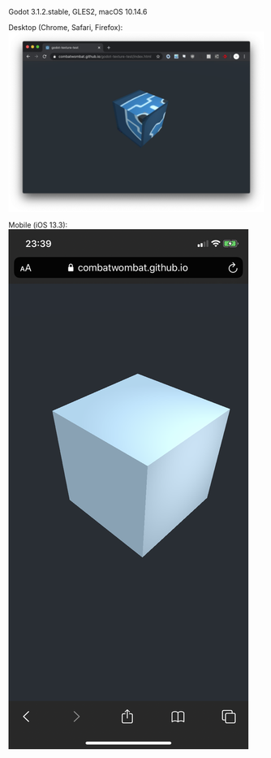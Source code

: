 Godot 3.1.2.stable, GLES2, macOS 10.14.6

Desktop (Chrome, Safari, Firefox):
![Desktop](sc-desktop.png)

Mobile (iOS 13.3):
![Mobile](sc-ios.png)